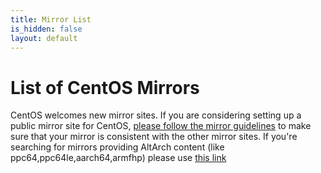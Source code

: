```yaml
---
title: Mirror List
is_hidden: false
layout: default
---
```

<h1>List of CentOS Mirrors</h1>
<p class="lead"> 
CentOS welcomes new mirror sites. If you are considering setting up a
public mirror site for CentOS, <a href="http://wiki.centos.org/HowTos/CreatePublicMirrors">please follow the mirror guidelines</a> to make
sure that your mirror is consistent with the other mirror sites.
If you're searching for mirrors providing AltArch content (like ppc64,ppc64le,aarch64,armfhp) please use <a href="/download/altarch-mirrors/"> this link </a>
</p>

<div id="CSVTable"></div>
<script type="text/javascript" src="/assets/js/jquery.csvToTable2.js"></script>
<script type="text/javascript" src="/assets/js/jquery.tablesorter.min.js"></script>
<link rel="stylesheet" type="text/css" href="/assets/csvtable-look.css">

<script>
$('#CSVTable').CSVToTable('/download/full-mirrorlist.csv', 
    { 
       startLine: 1,
       //['Location', 'Region', 'Sponsor', 'HomePage', 'HTTP location', 'FTP Location', 'Rsync Location']
       headers: [
       'Location', 
       'Region', 
       {label:'Sponsor' , items:[2 , 3]}, 
       {label:'HomePage' , hidden:true}, 
       'HTTP location', 
       'FTP Location', 
       'Rsync Location'
       ],
       itemMerger: function(header , items) {
          var outItem = [];
          console.log(items);
          for(var i in header.items){
            var item = header.items[i];
            outItem.push(items[item]);
          }
          if(header.label = 'Sponsor'){
             console.log(outItem);
             return '<a href="' + outItem[1] + '" target="_blank">' + outItem[0] + '</a>';
          }else return outItem.join(' ');
      },
      preRenderItem: function(headerLabel , item) {
        if(item == '') return '';
        switch (headerLabel) {
          case 'HTTP location':
          case 'FTP Location':
          case 'Rsync Location':
              item = item.replace(/"/gi , '');
              return '<a href="' + item + '" target="_blank">' + item + '</a>'; 
          default:
              return item;
        }
      }
    }
).bind("loadComplete",function() { 
  $('#CSVTable').find('TABLE').tablesorter({
    widgets: ['zebra', 'filter'],
    widgetOptions: {
      uitheme: "bootstrap"
    },
    textExtraction: function(node) {  
        // extract data from markup and return it  
        return $(node).text();
    } 
  });

});;
</script>

<noscript>
  <div id

